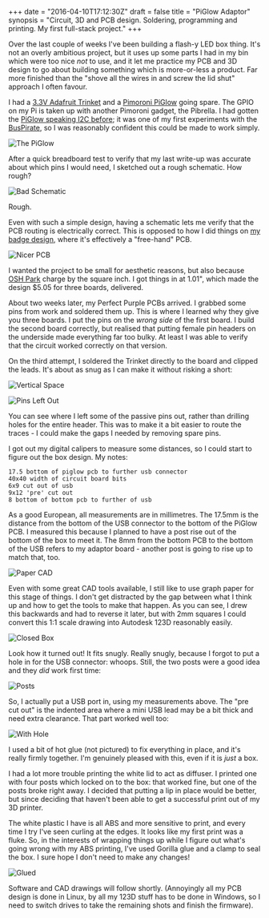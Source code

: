 +++
date = "2016-04-10T17:12:30Z"
draft = false
title = "PiGlow Adaptor"
synopsis = "Circuit, 3D and PCB design. Soldering, programming and printing. My first full-stack project."
+++

Over the last couple of weeks I've been building a flash-y LED box thing. It's
not an overly ambitious project, but it uses up some parts I had in my bin
which were too nice *not* to use, and it let me practice my PCB and 3D design
to go about building something which is more-or-less a product. Far more
finished than the "shove all the wires in and screw the lid shut" approach I
often favour.

I had a [3.3V Adafruit Trinket][trinket] and a [Pimoroni PiGlow][piglow] going
spare. The GPIO on my Pi is taken up with another Pimoroni gadget, the
Pibrella. I had gotten the [PiGlow speaking I2C before][before]; it was one of
my first experiments with the [BusPirate][], so I was reasonably confident
this could be made to work simply.

![The PiGlow](https://farm2.staticflickr.com/1597/26222588981_5f3d849766_b.jpg)

[trinket]: https://www.adafruit.com/products/1500
[piglow]: https://shop.pimoroni.com/products/piglow
[before]: https://www.insom.me.uk/2014/04/controlling-a-piglow-with-the-bus-pirate/
[BusPirate]: http://dangerousprototypes.com/docs/Bus_Pirate

After a quick breadboard test to verify that my last write-up was accurate
about which pins I would need, I sketched out a rough schematic. How rough?

![Bad Schematic](/img/piglow/sch.png)

Rough.

Even with such a simple design, having a schematic lets me verify that the PCB
routing is electrically correct. This is opposed to how I did things on [my
badge design][badge], where it's effectively a "free-hand" PCB.

[badge]: /project/badges/

![Nicer PCB](/img/piglow/pcb.png)

I wanted the project to be small for aesthetic reasons, but also because [OSH
Park][osh] charge by the square inch. I got things in at 1.01", which made the
design $5.05 for three boards, delivered.

[osh]: https://oshpark.com/

About two weeks later, my Perfect Purple PCBs arrived. I grabbed some pins
from work and soldered them up. This is where I learned why they give you
three boards. I put the pins on the *wrong side* of the first board. I build
the second board correctly, but realised that putting female pin headers on
the underside made everything far too bulky. At least I was able to verify
that the circuit worked correctly on that version.

On the third attempt, I soldered the Trinket directly to the board and clipped
the leads. It's about as snug as I can make it without risking a short:

![Vertical Space](https://farm2.staticflickr.com/1520/25683992694_c199837888_b.jpg)

![Pins Left Out](https://farm2.staticflickr.com/1639/26196421262_4e0082e14c_b.jpg)

You can see where I left some of the passive pins out, rather than drilling
holes for the entire header. This was to make it a bit easier to route the
traces - I could make the gaps I needed by removing spare pins.

I got out my digital calipers to measure some distances, so I could start to
figure out the box design. My notes:

    17.5 bottom of piglow pcb to further usb connector
    40x40 width of circuit board bits
    6x9 cut out of usb
    9x12 'pre' cut out
    8 bottom of bottom pcb to further of usb

As a good European, all measurements are in millimetres. The 17.5mm is the
distance from the bottom of the USB connector to the bottom of the PiGlow PCB.
I measured this because I planned to have a post rise out of the bottom of the
box to meet it. The 8mm from the bottom PCB to the bottom of the USB refers to
my adaptor board - another post is going to rise up to match that, too.

![Paper CAD](https://farm2.staticflickr.com/1541/25745243514_09874a2ee5_b.jpg)

Even with some great CAD tools available, I still like to use graph paper for
this stage of things. I don't get distracted by the gap between what I think
up and how to get the tools to make that happen. As you can see, I drew this
backwards and had to reverse it later, but with 2mm squares I could convert
this 1:1 scale drawing into Autodesk 123D reasonably easily.

![Closed Box](https://farm2.staticflickr.com/1544/26076294310_5ba27fbdc5_b.jpg)

Look how it turned out! It fits snugly. Really snugly, because I forgot to put
a hole in for the USB connector: whoops. Still, the two posts were a good idea
and they *did* work first time:

![Posts](https://farm2.staticflickr.com/1610/26076293400_fba049a8ae_b.jpg)

So, I actually put a USB port in, using my measurements above. The "pre cut
out" is the indented area where a mini USB lead may be a bit thick and need
extra clearance. That part worked well too:

![With Hole](https://farm2.staticflickr.com/1603/25744292794_76fbb730b3_b.jpg)

I used a bit of hot glue (not pictured) to fix everything in place, and it's
really firmly together. I'm genuinely pleased with this, even if it is *just*
a box.

I had a lot more trouble printing the white lid to act as diffuser. I printed
one with four posts which locked on to the box: that worked fine, but one of
the posts broke right away. I decided that putting a lip in place would be
better, but since deciding that haven't been able to get a successful print
out of my 3D printer.

The white plastic I have is all ABS and more sensitive to print, and every
time I try I've seen curling at the edges. It looks like my first print was a
fluke. So, in the interests of wrapping things up while I figure out what's
going wrong with my ABS printing, I've used Gorilla glue and a clamp to seal
the box. I sure hope I don't need to make any changes!

![Glued](https://farm2.staticflickr.com/1578/26076291080_f7e91c021e_b.jpg)

Software and CAD drawings will follow shortly. (Annoyingly all my PCB design is
done in Linux, by all my 123D stuff has to be done in Windows, so I need to
switch drives to take the remaining shots and finish the firmware).
